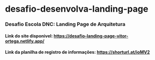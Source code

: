 # desafio-desenvolva-landing-page
### Desafio Escola DNC: Landing Page de Arquitetura
#### Link do site disponivel: https://desafio-landing-page-vitor-ortega.netlify.app/
#### Link da planilha de registro de informações: https://shorturl.at/ioMV2

